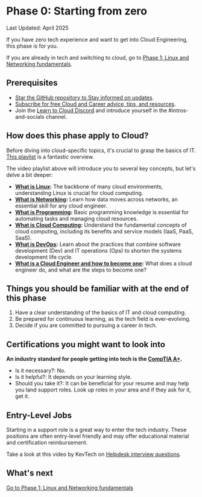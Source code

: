# Phase 0: Starting from zero

Last Updated: April 2025

If you have zero tech experience and want to get into Cloud Engineering, this phase is for you.

If you are already in tech and switching to cloud, go to [Phase 1: Linux and Networking fundamentals](../phase1/README.md).

## Prerequisites

- [Star the GitHub repository to Stay informed on updates](https://github.com/learntocloud/learntocloud).
- [Subscribe for free Cloud and Career advice, tips, and resources](http://youtube.com/madebygps).
- Join the [Learn to Cloud Discord](https://discord.gg/Qymw28nQX6) and introduce yourself in the #intros-and-socials channel.

## How does this phase apply to Cloud?

Before diving into cloud-specific topics, it's crucial to grasp the basics of IT. [This playlist](https://www.youtube.com/playlist?list=PLG49S3nxzAnlGHY8ObL8DiyP3AIu9vd3K) is a fantastic overview.

The video playlist above will introduce you to several key concepts, but let's delve a bit deeper:

- **[What is Linux](https://youtu.be/PwugmcN1hf8):** The backbone of many cloud environments, understanding Linux is crucial for cloud computing.
- **[What is Networking](https://youtu.be/3QhU9jd03a0):** Learn how data moves across networks, an essential skill for any cloud engineer.
- **[What is Programming](https://youtu.be/ifo76VyrBYo):** Basic programming knowledge is essential for automating tasks and managing cloud resources.
- **[What is Cloud Computing](https://youtu.be/eZLcyTxi8ZI):** Understand the fundamental concepts of cloud computing, including its benefits and service models (IaaS, PaaS, SaaS).
- **[What is DevOps](https://youtu.be/9pZ2xmsSDdo/):** Learn about the practices that combine software development (Dev) and IT operations (Ops) to shorten the systems development life cycle.
- **[What is a Cloud Engineer and how to become one](https://youtu.be/7i1WMGxyt4Q):** What does a cloud engineer do, and what are the steps to become one?

## Things you should be familiar with at the end of this phase

1. Have a clear understanding of the basics of IT and cloud computing.
2. Be prepared for continuous learning, as the tech field is ever-evolving.
3. Decide if you are committed to pursuing a career in tech.

## Certifications you might want to look into

**An industry standard for people getting into tech is the [CompTIA A+](https://www.comptia.org/certifications/a).**

- Is it necessary?:  No.
- Is it helpful?: It depends on your learning style.
- Should you take it?: It can be beneficial for your resume and may help you land support roles. Look up roles in your area and if they ask for it, get it.

## Entry-Level Jobs

Starting in a support role is a great way to enter the tech industry. These positions are often entry-level friendly and may offer educational material and certification reimbursement.

Take a look at this video by KevTech on [Helpdesk interview questions](https://youtu.be/McxVgoQaCpU).

## What's next

[Go to Phase 1: Linux and Networking fundamentals](../phase1/README.md)
